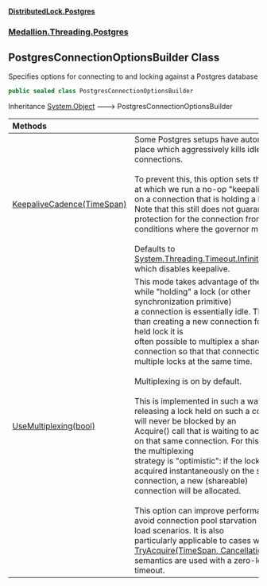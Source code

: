 #### [DistributedLock.Postgres](README.md 'README')
### [Medallion.Threading.Postgres](Medallion.Threading.Postgres.md 'Medallion.Threading.Postgres')

## PostgresConnectionOptionsBuilder Class

Specifies options for connecting to and locking against a Postgres database

```csharp
public sealed class PostgresConnectionOptionsBuilder
```

Inheritance [System.Object](https://docs.microsoft.com/en-us/dotnet/api/System.Object 'System.Object') &#129106; PostgresConnectionOptionsBuilder

| Methods | |
| :--- | :--- |
| [KeepaliveCadence(TimeSpan)](PostgresConnectionOptionsBuilder.KeepaliveCadence.3nQNyNVWx1MTQ4W8SFqI9w.md 'Medallion.Threading.Postgres.PostgresConnectionOptionsBuilder.KeepaliveCadence(System.TimeSpan)') | Some Postgres setups have automation in place which aggressively kills idle connections.<br/><br/>To prevent this, this option sets the cadence at which we run a no-op "keepalive" query on a connection that is holding a lock. <br/>Note that this still does not guarantee protection for the connection from all conditions where the governor might kill it.<br/><br/>Defaults to [System.Threading.Timeout.InfiniteTimeSpan](https://docs.microsoft.com/en-us/dotnet/api/System.Threading.Timeout.InfiniteTimeSpan 'System.Threading.Timeout.InfiniteTimeSpan'), which disables keepalive. |
| [UseMultiplexing(bool)](PostgresConnectionOptionsBuilder.UseMultiplexing.iaWbIbzQ+9I/FdhQ+S89ng.md 'Medallion.Threading.Postgres.PostgresConnectionOptionsBuilder.UseMultiplexing(bool)') | This mode takes advantage of the fact that while "holding" a lock (or other synchronization primitive)<br/>a connection is essentially idle. Thus, rather than creating a new connection for each held lock it is <br/>often possible to multiplex a shared connection so that that connection can hold multiple locks at the same time.<br/><br/>Multiplexing is on by default.<br/><br/>This is implemented in such a way that releasing a lock held on such a connection will never be blocked by an<br/>Acquire() call that is waiting to acquire a lock on that same connection. For this reason, the multiplexing<br/>strategy is "optimistic": if the lock can't be acquired instantaneously on the shared connection, a new (shareable) <br/>connection will be allocated.<br/><br/>This option can improve performance and avoid connection pool starvation in high-load scenarios. It is also<br/>particularly applicable to cases where [TryAcquire(TimeSpan, CancellationToken)](https://github.com/madelson/DistributedLock/tree/default-documentation/docs/api/DistributedLock.Core/IDistributedLock.TryAcquire.GcM73KNvUAY5aoOOhgln1g.md 'Medallion.Threading.IDistributedLock.TryAcquire(System.TimeSpan,System.Threading.CancellationToken)')<br/>semantics are used with a zero-length timeout. |
